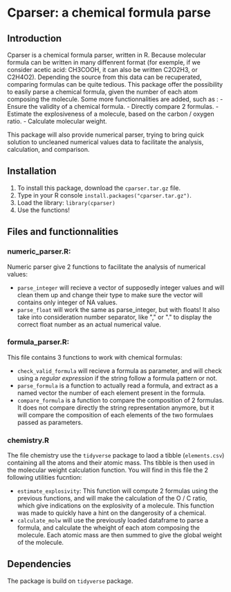  # Cparser: a chemical formula parse

## Introduction
Cparser is a chemical formula parser, written in R. Because molecular formula can be written in many diffenrent format (for exemple, if we consider acetic acid: CH3COOH, it can also be written C2O2H3, or C2H4O2). Depending the source from this data can be recuperated, comparing formulas can be quite tedious. This package offer the possibility to easily parse a chemical formula, given the number of each atom composing the molecule. Some more functionnalities are added, such as :
    - Ensure the validity of a chemical formula.
    - Directly compare 2 formulas.
    - Estimate the explosiveness of a molecule, based on the carbon / oxygen ratio.
    - Calculate molecular weight.

This package will also provide numerical parser, trying to bring quick solution to uncleaned numerical values data to facilitate the analysis, calculation, and comparison.

## Installation
1) To install this package, download the `cparser.tar.gz` file.
2) Type in your R console `install.packages("cparser.tar.gz")`.
3) Load the library: `library(cparser)`
4) Use the functions!

## Files and functionnalities
### numeric_parser.R:
Numeric parser give 2 functions to facilitate the analysis of numerical values:
- `parse_integer` will recieve a vector of supposedly integer values and will clean them up and change their type to make sure the vector will contains only integer of NA values.
- `parse_float` will work the same as parse_integer, but with floats! It also take into consideration number separator, like "," or "." to display the correct float number as an actual numerical value.

### formula_parser.R:
This file contains 3 functions to work with chemical formulas:
- `check_valid_formula` will recieve a formula as parameter, and will check using a *regular expression* if the string follow a formula pattern or not.
- `parse_formula` is a function to actually read a formula, and extract as a named vector the number of each element present in the formula.
- `compare_formula` is a function to compare the composition of 2 formulas. It does not compare directly the string representation anymore, but it will compare the composition of each elements of the two formulaes passed as parameters.

### chemistry.R
The file chemistry use the `tidyverse` package to laod a tibble (`elements.csv`) containing all the atoms and their atomic mass. Ths tibble is then used in the molecular weight calculation function. You will find in this file the 2 following utilities fucntion:
- `estimate_explosivity`: This function will compute 2 formulas using the previous functions, and will make the calculation of the O / C ratio, which give indications on the explosivity of a molecule. This function was made to quickly have a hint on the dangerosity of a chemical.
- `calculate_molw` will use the previously loaded dataframe to parse a formula, and calculate the wheight of each atom composing the molecule. Each atomic mass are then summed to give the global weight of the molecule.

## Dependencies
The package is build on `tidyverse` package.
